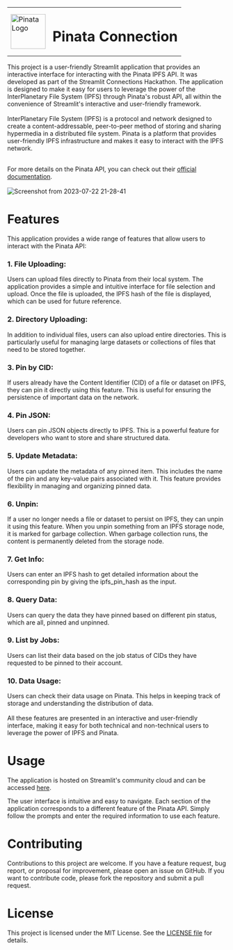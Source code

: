 <table border="0">
  <tr>
    <td><img src="https://www.gitbook.com/cdn-cgi/image/width=40,dpr=2,height=40,fit=contain,format=auto/https%3A%2F%2F4183870952-files.gitbook.io%2F~%2Ffiles%2Fv0%2Fb%2Fgitbook-legacy-files%2Fo%2Fspaces%252F-MUp92Ia17fU7ZvnMCAm%252Favatar-1624571916925.png%3Fgeneration%3D1624571917228957%26alt%3Dmedia" alt="Pinata Logo" width="80"></td>
    <td><h1>Pinata Connection</h1></td>
  </tr>
</table>
This project is a user-friendly Streamlit application that provides an interactive interface for interacting with the Pinata IPFS API. It was developed as part of the Streamlit Connections Hackathon. The application is designed to make it easy for users to leverage the power of the InterPlanetary File System (IPFS) through Pinata's robust API, all within the convenience of Streamlit's interactive and user-friendly framework.
<br><br>
InterPlanetary File System (IPFS) is a protocol and network designed to create a content-addressable, peer-to-peer method of storing and sharing hypermedia in a distributed file system. Pinata is a platform that provides user-friendly IPFS infrastructure and makes it easy to interact with the IPFS network.
<br><br>

For more details on the Pinata API, you can check out their [official documentation](https://docs.pinata.cloud/pinata-api).
<br><br>
![Screenshot from 2023-07-22 21-28-41](https://github.com/BlurryFace04/Pinata-Connection/assets/64888928/3637138c-7079-4fe6-a99c-ae304f300ef3)

# Features
This application provides a wide range of features that allow users to interact with the Pinata API:
### 1. File Uploading:
Users can upload files directly to Pinata from their local system. The application provides a simple and intuitive interface for file selection and upload. Once the file is uploaded, the IPFS hash of the file is displayed, which can be used for future reference.

### 2. Directory Uploading:
In addition to individual files, users can also upload entire directories. This is particularly useful for managing large datasets or collections of files that need to be stored together.

### 3. Pin by CID:
If users already have the Content Identifier (CID) of a file or dataset on IPFS, they can pin it directly using this feature. This is useful for ensuring the persistence of important data on the network.

### 4. Pin JSON:
Users can pin JSON objects directly to IPFS. This is a powerful feature for developers who want to store and share structured data.

### 5. Update Metadata:
Users can update the metadata of any pinned item. This includes the name of the pin and any key-value pairs associated with it. This feature provides flexibility in managing and organizing pinned data.

### 6. Unpin:
If a user no longer needs a file or dataset to persist on IPFS, they can unpin it using this feature. When you unpin something from an IPFS storage node, it is marked for garbage collection. When garbage collection runs, the content is permanently deleted from the storage node. 

### 7. Get Info:
Users can enter an IPFS hash to get detailed information about the corresponding pin by giving the ipfs_pin_hash as the input.

### 8. Query Data:
Users can query the data they have pinned based on different pin status, which are all, pinned and unpinned.

### 9. List by Jobs:
Users can list their data based on the job status of CIDs they have requested to be pinned to their account.

### 10. Data Usage:
Users can check their data usage on Pinata. This helps in keeping track of storage and understanding the distribution of data.
<br><br>
All these features are presented in an interactive and user-friendly interface, making it easy for both technical and non-technical users to leverage the power of IPFS and Pinata.

# Usage
The application is hosted on Streamlit's community cloud and can be accessed [here](https://pinata.streamlit.app/).

The user interface is intuitive and easy to navigate. Each section of the application corresponds to a different feature of the Pinata API. Simply follow the prompts and enter the required information to use each feature.

# Contributing
Contributions to this project are welcome. If you have a feature request, bug report, or proposal for improvement, please open an issue on GitHub. If you want to contribute code, please fork the repository and submit a pull request.

# License
This project is licensed under the MIT License. See the [LICENSE file](https://github.com/BlurryFace04/Pinata-Connection/blob/main/LICENSE) for details.
